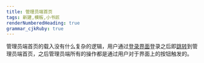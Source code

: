 ```yaml
---
title: 管理员端首页 
tags: 新建,模板,小书匠
renderNumberedHeading: true
grammar_cjkRuby: true
---
```



管理员端首页的载入没有什么复杂的逻辑，用户通过[登录界面](http://192.168.10.106:8080/project/3?p=249)登录之后即[跳转](http://192.168.10.106:8080/project/3?p=295)到管理员端首页，之后管理员端所有的操作都是通过用户对于界面上的按钮触发的。